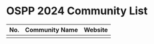 # OSPP 2024 Community List

| No. | Community Name | Website |
| :--- | :------- | :------- |
|      |          |          |
